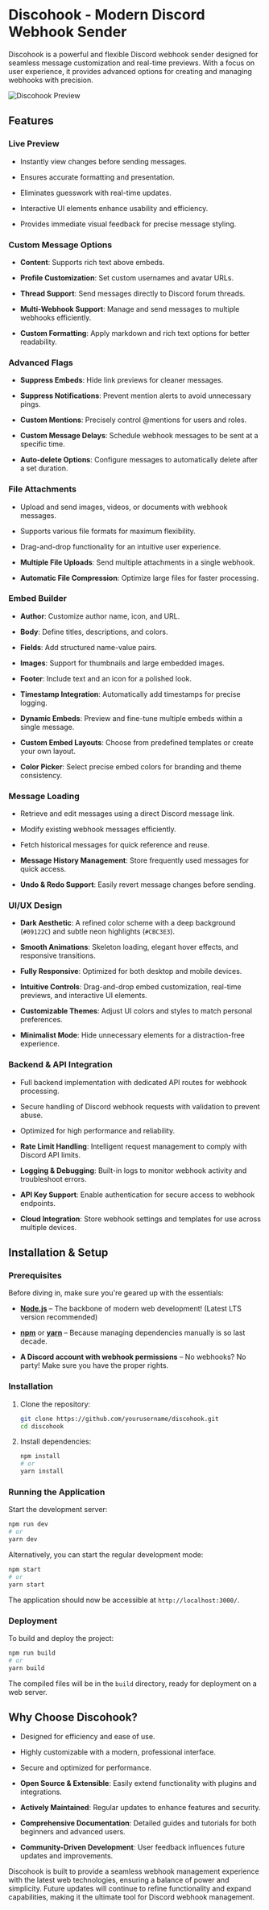 # Discohook - Modern Discord Webhook Sender

Discohook is a powerful and flexible Discord webhook sender designed for seamless message customization and real-time previews. With a focus on user experience, it provides advanced options for creating and managing webhooks with precision.

![Discohook Preview](https://i.ibb.co/Kj93fwBY/image.png)

## Features

### Live Preview

-   Instantly view changes before sending messages.
    
-   Ensures accurate formatting and presentation.
    
-   Eliminates guesswork with real-time updates.
    
-   Interactive UI elements enhance usability and efficiency.
    
-   Provides immediate visual feedback for precise message styling.
    

### Custom Message Options

-   **Content**: Supports rich text above embeds.
    
-   **Profile Customization**: Set custom usernames and avatar URLs.
    
-   **Thread Support**: Send messages directly to Discord forum threads.
    
-   **Multi-Webhook Support**: Manage and send messages to multiple webhooks efficiently.
    
-   **Custom Formatting**: Apply markdown and rich text options for better readability.
    

### Advanced Flags

-   **Suppress Embeds**: Hide link previews for cleaner messages.
    
-   **Suppress Notifications**: Prevent mention alerts to avoid unnecessary pings.
    
-   **Custom Mentions**: Precisely control @mentions for users and roles.
    
-   **Custom Message Delays**: Schedule webhook messages to be sent at a specific time.
    
-   **Auto-delete Options**: Configure messages to automatically delete after a set duration.
    

### File Attachments

-   Upload and send images, videos, or documents with webhook messages.
    
-   Supports various file formats for maximum flexibility.
    
-   Drag-and-drop functionality for an intuitive user experience.
    
-   **Multiple File Uploads**: Send multiple attachments in a single webhook.
    
-   **Automatic File Compression**: Optimize large files for faster processing.
    

### Embed Builder

-   **Author**: Customize author name, icon, and URL.
    
-   **Body**: Define titles, descriptions, and colors.
    
-   **Fields**: Add structured name-value pairs.
    
-   **Images**: Support for thumbnails and large embedded images.
    
-   **Footer**: Include text and an icon for a polished look.
    
-   **Timestamp Integration**: Automatically add timestamps for precise logging.
    
-   **Dynamic Embeds**: Preview and fine-tune multiple embeds within a single message.
    
-   **Custom Embed Layouts**: Choose from predefined templates or create your own layout.
    
-   **Color Picker**: Select precise embed colors for branding and theme consistency.
    

### Message Loading

-   Retrieve and edit messages using a direct Discord message link.
    
-   Modify existing webhook messages efficiently.
    
-   Fetch historical messages for quick reference and reuse.
    
-   **Message History Management**: Store frequently used messages for quick access.
    
-   **Undo & Redo Support**: Easily revert message changes before sending.
    

### UI/UX Design

-   **Dark Aesthetic**: A refined color scheme with a deep background (`#09122C`) and subtle neon highlights (`#CBC3E3`).
    
-   **Smooth Animations**: Skeleton loading, elegant hover effects, and responsive transitions.
    
-   **Fully Responsive**: Optimized for both desktop and mobile devices.
    
-   **Intuitive Controls**: Drag-and-drop embed customization, real-time previews, and interactive UI elements.
    
-   **Customizable Themes**: Adjust UI colors and styles to match personal preferences.
    
-   **Minimalist Mode**: Hide unnecessary elements for a distraction-free experience.
    

### Backend & API Integration

-   Full backend implementation with dedicated API routes for webhook processing.
    
-   Secure handling of Discord webhook requests with validation to prevent abuse.
    
-   Optimized for high performance and reliability.
    
-   **Rate Limit Handling**: Intelligent request management to comply with Discord API limits.
    
-   **Logging & Debugging**: Built-in logs to monitor webhook activity and troubleshoot errors.
    
-   **API Key Support**: Enable authentication for secure access to webhook endpoints.
    
-   **Cloud Integration**: Store webhook settings and templates for use across multiple devices.
    

## Installation & Setup

### Prerequisites

Before diving in, make sure you're geared up with the essentials:

-   **[Node.js](https://nodejs.org/)** – The backbone of modern web development! (Latest LTS version recommended)
    
-   **[npm](https://www.npmjs.com/)** or **[yarn](https://yarnpkg.com/)** – Because managing dependencies manually is so last decade.
    
-   **A Discord account with webhook permissions** – No webhooks? No party! Make sure you have the proper rights.
    
    

### Installation

1.  Clone the repository:
    
    ```sh
    git clone https://github.com/yourusername/discohook.git
    cd discohook
    
    ```
    
2.  Install dependencies:
    
    ```sh
    npm install
    # or
    yarn install
    
    ```
    

### Running the Application

Start the development server:

```sh
npm run dev
# or
yarn dev

```

Alternatively, you can start the regular development mode:

```sh
npm start
# or
yarn start

```

The application should now be accessible at `http://localhost:3000/`.

### Deployment

To build and deploy the project:

```sh
npm run build
# or
yarn build

```

The compiled files will be in the `build` directory, ready for deployment on a web server.

## Why Choose Discohook?

-   Designed for efficiency and ease of use.
    
-   Highly customizable with a modern, professional interface.
    
-   Secure and optimized for performance.
    
-   **Open Source & Extensible**: Easily extend functionality with plugins and integrations.
    
-   **Actively Maintained**: Regular updates to enhance features and security.
    
-   **Comprehensive Documentation**: Detailed guides and tutorials for both beginners and advanced users.
    
-   **Community-Driven Development**: User feedback influences future updates and improvements.
    

Discohook is built to provide a seamless webhook management experience with the latest web technologies, ensuring a balance of power and simplicity. Future updates will continue to refine functionality and expand capabilities, making it the ultimate tool for Discord webhook management.
